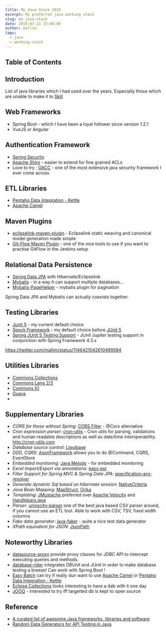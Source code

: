 ```yaml
---
title: My Java Stack 2019
excerpt: My preferred java working stack
slug: my-java-stack
date: 2019-07-21 15:06:00
author: mallim
tags:
  - java
  - working-stack
---
```


## Table of Contents

## Introduction

List of java libraries which I had used over the years. Especially those which are unable to make it to <a href="/skill">Skill</a>

## Web Frameworks

- Spring Boot - which I have been a loyal follower since version 1.2.1
- VueJS or Angular

## Authentication Framework

- [Spring Security](https://spring.io/projects/spring-security)
- [Apache Shiro](https://shiro.apache.org/) - easier to extend for fine grained ACLs
- Love to try : [OACC](http://oaccframework.org/) - one of the most extensive java security framework I ever come across

## ETL Libraries

- [Pentaho Data Integration - Kettle](https://community.hitachivantara.com/docs/DOC-1009855)
- [Apache Camel](https://camel.apache.org/)

## Maven Plugins

- [eclipselink-maven-plugin](https://github.com/ethlo/eclipselink-maven-plugin) - Eclipselink static weaving and canonical model generation made simple
- [Git-Flow Maven Plugin](https://aleksandr-m.github.io/gitflow-maven-plugin/) - one of the nice tools to use if you want to practise GitFlow in the Jenkins setup

## Relational Data Persistence

- [Spring Data JPA](https://docs.spring.io/spring-data/jpa/docs/current/reference/html/) with Hibernate/Eclipselink
- [Mybatis](http://www.mybatis.org) - in a way it can support multiple databases...
- [Mybatis-PageHelper](https://github.com/pagehelper/Mybatis-PageHelper) - mybatis plugin for pagination

<p class="text-white text-bold bg-red-700">Spring Data JPA and Mybatis can actually coexists together.</p>

## Testing Libraries

- [Junit 5](https://junit.org/junit5/docs/current/user-guide/) - my current default choice
- [Spock Framework](http://spockframework.org/) - my default choice before [JUnit 5](https://junit.org/junit5/docs/current/user-guide/)
- [Spring JUnit 5 Testing Support](https://github.com/sbrannen/spring-test-junit5) - JUnit Jupiter testing support in conjunction with Spring Framework 4.3.x

https://twitter.com/mallim/status/1146421042610499584

## Utilities Libraries

- [Commons Collections](http://commons.apache.org/proper/commons-collections/)
- [Commons Lang 2/3](http://commons.apache.org/proper/commons-lang/)
- [Commons IO](https://commons.apache.org/proper/commons-io/)
- [Guava](https://github.com/google/guava)
-

## Supplementary Libraries

- _CORS for those without Spring_: [CORS Filter](http://software.dzhuvinov.com/cors-filter.html) - @Cors alternative
- _Cron expression parser_: [cron-utils](https://github.com/jmrozanec/cron-utils) - Cron utils for parsing, validations and human readable descriptions as well as date/time interoperability. http://cron-utils.com
- _Database source control_: [Liquibase](http://www.liquibase.org/)
- _DDD, CQRS_: [AxonFramework](https://axoniq.io/) allows you to do @Command, CQRS, EventStore
- _Embedded monitoring_: [Java Melody](https://github.com/javamelody/javamelody) - for embedded monitoring
- _Excel Import/Export via annotations_: [easy-poi](https://gitee.com/lemur/easypoi)
- _Filter Support for Spring MVC & Spring Data JPA_: [specification-arg-resolver](https://github.com/tkaczmarzyk/specification-arg-resolver)
- _Generate dynamic Sql based on hibernate session_: [NativeCriteria](https://blog.przemeknowak.com/NativeCriteria/)
- _Java Bean Mapping_: [MapStruct](http://mapstruct.org/), [Orika](http://orika-mapper.github.io/orika-docs/)
- _Templating_: [JMustache](https://github.com/samskivert/jmustache) preferred over [Apache Velocity](https://velocity.apache.org/) and [Handlebars.java](http://jknack.github.io/handlebars.java/)
- _Parser_: [univocity-parser](https://github.com/uniVocity/univocity-parsers) one of the best java based CSV parser around, if you cannot use an ETL tool. Able to work with CSV, TSV, fixed width columns
- _Fake data generator_: [java-faker](https://github.com/DiUS/java-faker) - quite a nice test data generator
- _XPath equivalent for JSON_: [JsonPath](https://github.com/json-path/JsonPath)

## Noteworthy Libraries

- [datasource-proxy](https://github.com/ttddyy/datasource-proxy) provide proxy classes for JDBC API to intercept executing queries and methods.
- [database-rider](https://database-rider.github.io/database-rider/) integrates DBUnit and JUnit in order to make database testing a breeze! Can work with Spring Boot !
- [Easy Batch](https://github.com/j-easy/easy-batch/wiki) can try if really dun want to use [Apache Camel](https://camel.apache.org/) or [Pentaho Data Integration - Kettle](https://community.hitachivantara.com/docs/DOC-1009855)
- [Eclipse Collections](https://www.eclipse.org/collections/) looks interesting to have a dab with it one day
- [JOOQ](http://www.jooq.org/) - interested to try iff targetted db is kept to open source

## Reference

- [A curated list of awesome Java frameworks, libraries and software](http://developerthing.blogspot.com/2017/09/a-curated-list-of-awesome-java_13.html)
- [Random Data Generators for API Testing in Java](https://techblog.dotdash.com/random-data-generators-for-api-testing-in-java-369c99075208)